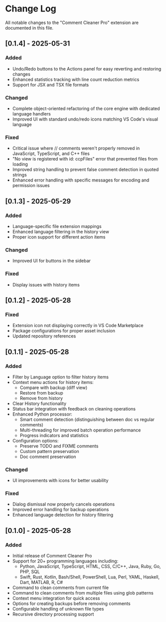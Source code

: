 # Change Log

All notable changes to the "Comment Cleaner Pro" extension are documented in this file.

## [0.1.4] - 2025-05-31
### Added
- Undo/Redo buttons to the Actions panel for easy reverting and restoring changes
- Enhanced statistics tracking with line count reduction metrics
- Support for JSX and TSX file formats

### Changed
- Complete object-oriented refactoring of the core engine with dedicated language handlers
- Improved UI with standard undo/redo icons matching VS Code's visual language

### Fixed
- Critical issue where // comments weren't properly removed in JavaScript, TypeScript, and C++ files
- "No view is registered with id: ccpFiles" error that prevented files from loading
- Improved string handling to prevent false comment detection in quoted strings
- Enhanced error handling with specific messages for encoding and permission issues

## [0.1.3] - 2025-05-29
### Added
- Language-specific file extension mappings
- Enhanced language filtering in the history view
- Proper icon support for different action items

### Changed
- Improved UI for buttons in the sidebar

### Fixed
- Display issues with history items

## [0.1.2] - 2025-05-28
### Fixed
- Extension icon not displaying correctly in VS Code Marketplace
- Package configurations for proper asset inclusion
- Updated repository references

## [0.1.1] - 2025-05-28
### Added
- Filter by Language option to filter history items
- Context menu actions for history items:
  - Compare with backup (diff view)
  - Restore from backup
  - Remove from history
- Clear History functionality
- Status bar integration with feedback on cleaning operations
- Enhanced Python processor:
  - Smart comment detection (distinguishing between doc vs regular comments)
  - Multi-threading for improved batch operation performance
  - Progress indicators and statistics
- Configuration options:
  - Preserve TODO and FIXME comments
  - Custom pattern preservation
  - Doc comment preservation

### Changed
- UI improvements with icons for better usability

### Fixed
- Dialog dismissal now properly cancels operations
- Improved error handling for backup operations
- Enhanced language detection for history filtering

## [0.1.0] - 2025-05-28
### Added
- Initial release of Comment Cleaner Pro
- Support for 20+ programming languages including:
  - Python, JavaScript, TypeScript, HTML, CSS, C/C++, Java, Ruby, Go, PHP, SQL
  - Swift, Rust, Kotlin, Bash/Shell, PowerShell, Lua, Perl, YAML, Haskell, Dart, MATLAB, R, C#
- Command to clean comments from current file
- Command to clean comments from multiple files using glob patterns
- Context menu integration for quick access
- Options for creating backups before removing comments
- Configurable handling of unknown file types
- Recursive directory processing support